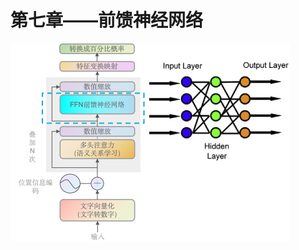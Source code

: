 # 第七章——前馈神经网络

<img src="../assets/image-20240424204837275.png" alt="前馈神经网络" style="zoom:50%;" />





